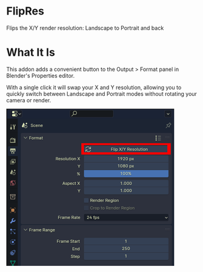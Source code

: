 # FlipRes
Flips the X/Y render resolution: Landscape to Portrait and back

# What It Is
This addon adds a convenient button to the Output > Format panel in Blender's Properties editor.

With a single click it will swap your X and Y resolution, allowing you to quickly switch between Landscape and Portrait modes without rotating your camera or render.

![](/FlipRes.png)
